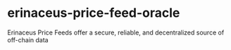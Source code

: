 # erinaceus-price-feed-oracle
Erinaceus Price Feeds offer a secure, reliable, and decentralized source of off-chain data
